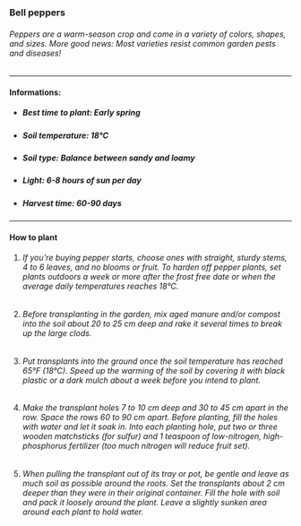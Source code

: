 ### Bell peppers

###### Peppers are a warm-season crop and come in a variety of colors, shapes, and sizes. More good news: Most varieties resist common garden pests and diseases!

---

#### Informations:

- ##### Best time to plant: Early spring
- ##### Soil temperature: 18°C
- ##### Soil type: Balance between sandy and loamy
- ##### Light: 6-8 hours of sun per day
- ##### Harvest time: 60-90 days

---

#### How to plant

1. ###### If you’re buying pepper starts, choose ones with straight, sturdy stems, 4 to 6 leaves, and no blooms or fruit. To harden off pepper plants, set plants outdoors a week or more after the frost free date or when the average daily temperatures reaches 18°C.
2. ###### Before transplanting in the garden, mix aged manure and/or compost into the soil about 20 to 25 cm deep and rake it several times to break up the large clods.
3. ###### Put transplants into the ground once the soil temperature has reached 65°F (18°C). Speed up the warming of the soil by covering it with black plastic or a dark mulch about a week before you intend to plant.
4. ###### Make the transplant holes 7 to 10 cm deep and 30 to 45 cm apart in the row. Space the rows 60 to 90 cm apart. Before planting, fill the holes with water and let it soak in. Into each planting hole, put two or three wooden matchsticks (for sulfur) and 1 teaspoon of low-nitrogen, high-phosphorus fertilizer (too much nitrogen will reduce fruit set).
5. ###### When pulling the transplant out of its tray or pot, be gentle and leave as much soil as possible around the roots. Set the transplants about 2 cm deeper than they were in their original container. Fill the hole with soil and pack it loosely around the plant. Leave a slightly sunken area around each plant to hold water. 